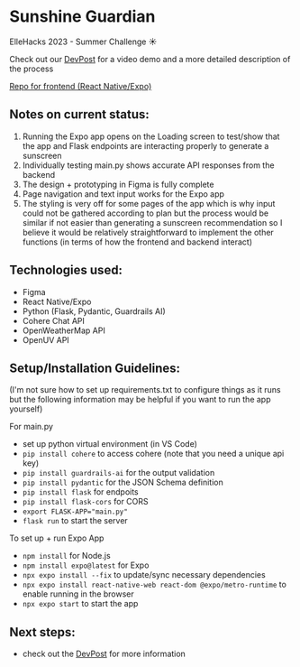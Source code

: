 # Sunshine Guardian
ElleHacks 2023 - Summer Challenge ☀️

Check out our [DevPost](https://devpost.com/software/sunshine-guardian) for a video demo and a more detailed description of the process

[Repo for frontend (React Native/Expo)](https://github.com/kkatherineliu/sunshine-guardian-frontend)

## Notes on current status:
1) Running the Expo app opens on the Loading screen to test/show that the app and Flask endpoints are interacting properly to generate a sunscreen
2) Individually testing main.py shows accurate API responses from the backend
3) The design + prototyping in Figma is fully complete
4) Page navigation and text input works for the Expo app
5) The styling is very off for some pages of the app which is why input could not be gathered according to plan but the process would be similar if not easier than generating a sunscreen recommendation so I believe it would be relatively straightforward to implement the other functions (in terms of how the frontend and backend interact)

## Technologies used:
- Figma
- React Native/Expo
- Python (Flask, Pydantic, Guardrails AI)
- Cohere Chat API
- OpenWeatherMap API
- OpenUV API

## Setup/Installation Guidelines:
(I'm not sure how to set up requirements.txt to configure things as it runs but the following information may be helpful if you want to run the app yourself)

For main.py
- set up python virtual environment (in VS Code)
- `pip install cohere` to access cohere (note that you need a unique api key)
- `pip install guardrails-ai` for the output validation 
- `pip install pydantic` for the JSON Schema definition
- `pip install flask` for endpoits
- `pip install flask-cors` for CORS
- `export FLASK-APP="main.py"`
- `flask run` to start the server

To set up + run Expo App
- `npm install` for Node.js
- `npm install expo@latest` for Expo
- `npx expo install --fix` to update/sync necessary dependencies
- `npx expo install react-native-web react-dom @expo/metro-runtime` to enable running in the browser
- `npx expo start` to start the app
  
## Next steps:
- check out the [DevPost](https://devpost.com/software/sunshine-guardian) for more information
